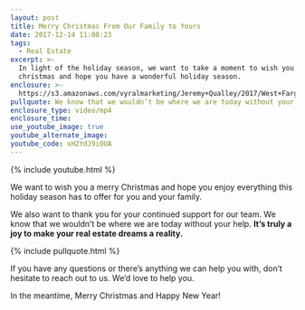 ```yaml
---
layout: post
title: Merry Christmas From Our Family to Yours
date: 2017-12-14 11:08:23
tags:
  - Real Estate
excerpt: >-
  In light of the holiday season, we want to take a moment to wish you a merry
  christmas and hope you have a wonderful holiday season.
enclosure: >-
  https://s3.amazonaws.com/vyralmarketing/Jeremy+Qualley/2017/West+Fargo+Real+Estate-+Christmas+2.mp4
pullquote: We know that we wouldn’t be where we are today without your help.
enclosure_type: video/mp4
enclosure_time:
use_youtube_image: true
youtube_alternate_image:
youtube_code: xH2YdJ9iOUA
---
```



{% include youtube.html %}

We want to wish you a merry Christmas and hope you enjoy everything this holiday season has to offer for you and your family.&nbsp;

We also want to thank you for your continued support for our team. We know that we wouldn’t be where we are today without your help. **It’s truly a joy to make your real estate dreams a reality.**

{% include pullquote.html %}

If you have any questions or there’s anything we can help you with, don’t hesitate to reach out to us. We’d love to help you.&nbsp;

In the meantime, Merry Christmas and Happy New Year!